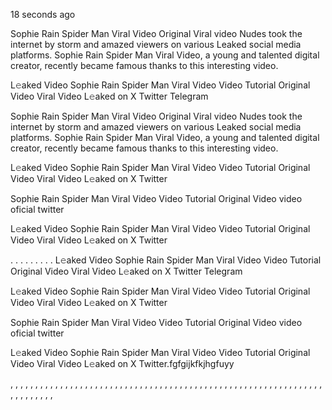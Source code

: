 18 seconds ago

Sophie Rain Spider Man Viral Video Original Viral video Nudes took the internet by storm and amazed viewers on various Leaked social media platforms. Sophie Rain Spider Man Viral Video, a young and talented digital creator, recently became famous thanks to this interesting video.

L𝚎aked Video Sophie Rain Spider Man Viral Video Video Tutorial Original Video Viral Video L𝚎aked on X Twitter Telegram

Sophie Rain Spider Man Viral Video Original Viral video Nudes took the internet by storm and amazed viewers on various Leaked social media platforms. Sophie Rain Spider Man Viral Video, a young and talented digital creator, recently became famous thanks to this interesting video.

L𝚎aked Video Sophie Rain Spider Man Viral Video Video Tutorial Original Video Viral Video L𝚎aked on X Twitter

Sophie Rain Spider Man Viral Video Video Tutorial Original Video video oficial twitter

L𝚎aked Video Sophie Rain Spider Man Viral Video Video Tutorial Original Video Viral Video L𝚎aked on X Twitter

. . . . . . . . . L𝚎aked Video Sophie Rain Spider Man Viral Video Video Tutorial Original Video Viral Video L𝚎aked on X Twitter Telegram

L𝚎aked Video Sophie Rain Spider Man Viral Video Video Tutorial Original Video Viral Video L𝚎aked on X Twitter

Sophie Rain Spider Man Viral Video Video Tutorial Original Video video oficial twitter

L𝚎aked Video Sophie Rain Spider Man Viral Video Video Tutorial Original Video Viral Video L𝚎aked on X Twitter.fgfgijkfkjhgfuyy

, , , , , , , , , , , , , , , , , , , , , , , , , , , , , , , , , , , , , , , , , , , , , , , , , , , , , , , , , , , , , , , , , , , , , , , ,
